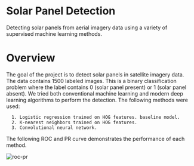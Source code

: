 # Solar Panel Detection

Detecting solar panels from aerial imagery data using a variety of supervised machine learning methods.

# Overview

The goal of the project is to detect solar panels in satellite imagery data. The data contains 1500 labeled images. This is a binary classification problem where the label contains 0 (solar panel present) or 1 (solar panel absent). We tried both conventional machine learning and modern deep learning algorithms to perform the detection. The following methods were used:

      1. Logistic regression trained on HOG features. baseline model.
      2. K-nearest neighbors trained on HOG features.
      3. Convolutional neural network.
The following ROC and PR curve demonstrates the performance of each method.

![roc-pr](https://github.com/Keerthana-Kesavan/SolarPanelDetection/assets/136411379/c16e9345-c697-404f-8df5-3dcf3c58b15d)
